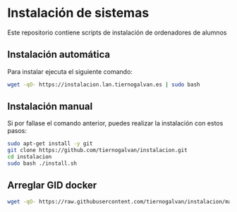 # Instalación de sistemas

Este repositorio contiene scripts de instalación de ordenadores de alumnos

## Instalación automática

Para instalar ejecuta el siguiente comando:

```bash
wget -qO- https://instalacion.lan.tiernogalvan.es | sudo bash
```

## Instalación manual

Si por fallase el comando anterior, puedes realizar la instalación con estos pasos:

```bash
sudo apt-get install -y git
git clone https://github.com/tiernogalvan/instalacion.git
cd instalacion
sudo bash ./install.sh
```

## Arreglar GID docker


```bash
wget -qO- https://raw.githubusercontent.com/tiernogalvan/instalacion/main/fix_docker_group.sh | sudo bash
```
